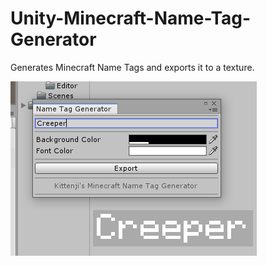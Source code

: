 # Unity-Minecraft-Name-Tag-Generator
Generates Minecraft Name Tags and exports it to a texture.

![Preview Image](https://raw.githubusercontent.com/ChrisFeline/Unity-Minecraft-Name-Tag-Generator/main/preview.png)
